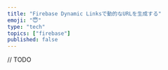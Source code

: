 ```yaml
---
title: "Firebase Dynamic Linksで動的なURLを生成する"
emoji: "😇"
type: "tech"
topics: ["firebase"]
published: false
---
```


// TODO
